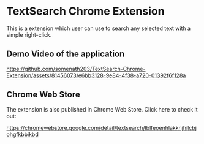 # TextSearch Chrome Extension

This is a extension which user can use to search any selected text with a simple right-click.

## Demo Video of the application

https://github.com/somenath203/TextSearch-Chrome-Extension/assets/81456073/e6bb3128-9e84-4f38-a720-01392f6f128a

## Chrome Web Store

The extension is also published in Chrome Web Store. Click here to check it out:

https://chromewebstore.google.com/detail/textsearch/lblfeoenhlakknjhjlcbjohgfkbbikbd

